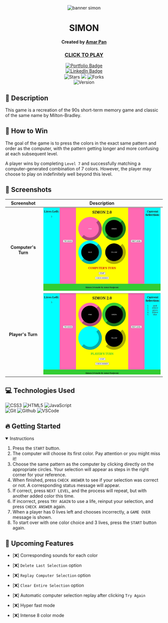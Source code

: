 <div align="center" id="banner">
   <img width="502" alt="banner simon" src="https://user-images.githubusercontent.com/101842750/162448581-4f688418-9c51-43e6-b607-9745eb86cb53.png">
</div>

<div align="center" id="header">
   
# SIMON
**Created by [Amar Pan](https://www.linkedin.com/in/profpan396/)**
### [CLICK TO PLAY](https://profpan396.github.io/simon-memory-game)

     
</div>
  
<div align="center" id="socialbuttons">

  [![Portfolio Badge](https://img.shields.io/badge/-profpan396.github.io-magenta?style=flat&logo=)](https://profpan396.github.io)
  <br>
  [![LinkedIn Badge](https://img.shields.io/badge/-@profpan396-blue?style=flat&logo=Linkedin&logoColor=black)](https://www.linkedin.com/in/profpan396/)
  <br>
  ![Stars](https://img.shields.io/github/stars/profpan396/simon-memory-game?style=social)
  ![](https://visitor-badge.laobi.icu/badge?page_id=profpan396.simon-memory-game)
  ![Forks](https://img.shields.io/github/forks/profpan396/simon-memory-game?style=social)
  <br>
  ![Version](https://img.shields.io/badge/version-2.0-gold)

</div>
 
## 📝 Description
This game is a recreation of the 90s short-term memory game and classic of the same name by Milton-Bradley. 

## :dart: How to Win
The goal of the game is to press the colors in the exact same pattern and order as the computer, with the pattern getting longer and more confusing at each subsequent level. 

A player wins by completing `Level 7` and successfully matching a computer-generated combination of 7 colors. However, the player may choose to play on indefinitely well beyond this level. 

## :camera_flash: Screenshots
| Screenshot | Description |
|:------------:|:------------:|
|**Computer's Turn**| <img src="/images/screenshotComputersTurn.jpg" width="600">  
|**Player's Turn**| <img src="/images/screenshotPlayersTurn.jpg" width="600"> 

## 💻 Technologies Used
 
![CSS3](https://img.shields.io/badge/-CSS_Grid-05122A?style=flat&logo=css3) 
![HTML5](https://img.shields.io/badge/-HTML5-05122A?style=flat&logo=html5)
![JavaScript](https://img.shields.io/badge/-JavaScript-05122A?style=flat&logo=javascript)  
![Git](https://img.shields.io/badge/-Git-05122A?style=flat&logo=git)
![Github](https://img.shields.io/badge/-GitHub-05122A?style=flat&logo=github)
![VSCode](https://img.shields.io/badge/-VS_Code-05122A?style=flat&logo=visualstudio)

## :fire: Getting Started

<details open>
<summary> Instructions </summary>

1. Press the `START` button.
2. The computer will choose its first color. Pay attention or you might miss it!
3. Choose the same pattern as the computer by clicking directly on the appropriate circles. Your selection will appear as steps in the right corner for your reference.
4. When finished, press `CHECK ANSWER` to see if your selection was correct or not. A corresponding status message will appear. 
5. If correct, press `NEXT LEVEL`, and the process will repeat, but with another added color this time.
6. If incorrect, press `TRY AGAIN` to use a life, reinput your selection, and press `CHECK ANSWER` again.
7. When a player has 0 lives left and chooses incorrectly, a `GAME OVER` message is shown. 
8. To start over with one color choice and 3 lives, press the `START` button again. 
 
</details>

## :satellite: Upcoming Features

- [:x:] Corresponding sounds for each color
 
- [:x:] `Delete Last Selection` option
 
- [:x:] `Replay Computer Selection` option
 
- [:x:] `Clear Entire Selection` option
 
- [:x:] Automatic computer selection replay after clicking `Try Again`
 
- [:x:] Hyper fast mode
 
- [:x:] Intense 8 color mode
 
</details>



